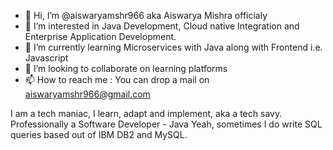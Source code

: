 - 👋 Hi, I’m @aiswaryamshr966 aka Aiswarya Mishra officialy
- 👀 I’m interested in Java Development, Cloud native Integration and Enterprise Application Development.
- 🌱 I’m currently learning Microservices with Java along with Frontend i.e. Javascript
- 💞️ I’m looking to collaborate on learning platforms
- 📫 How to reach me : You can drop a mail on aiswaryamshr966@gmail.com

I am a tech maniac, I learn, adapt and implement, aka a tech savy.
Professionally a Software Developer - Java
Yeah, sometimes I do write SQL queries based out of IBM DB2 and MySQL.
